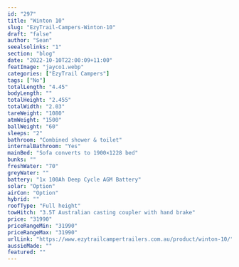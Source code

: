 ```yaml
---
id: "297"
title: "Winton 10"
slug: "EzyTrail-Campers-Winton-10"
draft: "false"
author: "Sean"
seealsolinks: "1"
section: "blog"
date: "2022-10-10T22:00:09+11:00"
featImage: "jayco1.webp"
categories: ["EzyTrail Campers"]
tags: ["No"]
totalLength: "4.45"
bodyLength: ""
totalHeight: "2.455"
totalWidth: "2.03"
tareWeight: "1080"
atmWeight: "1500"
ballWeight: "60"
sleeps: "2"
bathroom: "Combined shower & toilet"
internalBathroom: "Yes"
mainBed: "Sofa converts to 1900×1228 bed"
bunks: ""
freshWater: "70"
greyWater: ""
battery: "1x 100Ah Deep Cycle AGM Battery"
solar: "Option"
airCon: "Option"
hybrid: ""
roofType: "Full height"
towHitch: "3.5T Australian casting coupler with hand brake"
price: "31990"
priceRangeMin: "31990"
priceRangeMax: "31990"
urlLink: "https://www.ezytrailcampertrailers.com.au/product/winton-10/"
aussieMade: ""
featured: ""
---
```

